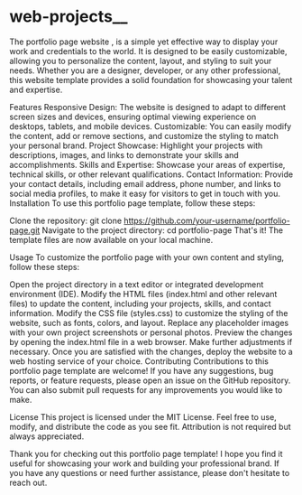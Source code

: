 # web-projects__

The portfolio page website ,
                           is a simple yet effective way to display your work and credentials to the world. It is designed to be easily customizable, allowing you to personalize the content, layout, and styling to suit your needs. Whether you are a designer, developer, or any other professional, this website template provides a solid foundation for showcasing your talent and expertise.

Features
Responsive Design: The website is designed to adapt to different screen sizes and devices, ensuring optimal viewing experience on desktops, tablets, and mobile devices.
Customizable: You can easily modify the content, add or remove sections, and customize the styling to match your personal brand.
Project Showcase: Highlight your projects with descriptions, images, and links to demonstrate your skills and accomplishments.
Skills and Expertise: Showcase your areas of expertise, technical skills, or other relevant qualifications.
Contact Information: Provide your contact details, including email address, phone number, and links to social media profiles, to make it easy for visitors to get in touch with you.
Installation
To use this portfolio page template, follow these steps:

Clone the repository: git clone https://github.com/your-username/portfolio-page.git
Navigate to the project directory: cd portfolio-page
That's it! The template files are now available on your local machine.

Usage
To customize the portfolio page with your own content and styling, follow these steps:

Open the project directory in a text editor or integrated development environment (IDE).
Modify the HTML files (index.html and other relevant files) to update the content, including your projects, skills, and contact information.
Modify the CSS file (styles.css) to customize the styling of the website, such as fonts, colors, and layout.
Replace any placeholder images with your own project screenshots or personal photos.
Preview the changes by opening the index.html file in a web browser. Make further adjustments if necessary.
Once you are satisfied with the changes, deploy the website to a web hosting service of your choice.
Contributing
Contributions to this portfolio page template are welcome! If you have any suggestions, bug reports, or feature requests, please open an issue on the GitHub repository. You can also submit pull requests for any improvements you would like to make.

License
This project is licensed under the MIT License. Feel free to use, modify, and distribute the code as you see fit. Attribution is not required but always appreciated.

Thank you for checking out this portfolio page template! I hope you find it useful for showcasing your work and building your professional brand. If you have any questions or need further assistance, please don't hesitate to reach out.
